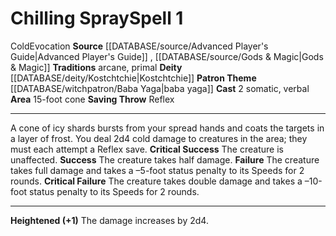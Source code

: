 ﻿---
id: '571'
name: Chilling Spray
source: '[[DATABASE/source/Gods & Magic|Gods & Magic]]'

---
# Chilling Spray<span class="item-type">Spell 1</span>

<span class="item-trait">Cold</span><span class="item-trait">Evocation</span>
**Source** [[DATABASE/source/Advanced Player's Guide|Advanced Player's Guide]] , [[DATABASE/source/Gods & Magic|Gods & Magic]] 
**Traditions** arcane, primal
**Deity** [[DATABASE/deity/Kostchtchie|Kostchtchie]]
**Patron Theme** [[DATABASE/witchpatron/Baba Yaga|baba yaga]]
**Cast** <span class="action-icon">2</span> somatic, verbal
**Area** 15-foot cone
**Saving Throw** Reflex

---
A cone of icy shards bursts from your spread hands and coats the targets in a layer of frost. You deal 2d4 cold damage to creatures in the area; they must each attempt a Reflex save.
**Critical Success** The creature is unaffected.
**Success** The creature takes half damage.
**Failure** The creature takes full damage and takes a –5-foot status penalty to its Speeds for 2 rounds.
**Critical Failure** The creature takes double damage and takes a –10-foot status penalty to its Speeds for 2 rounds.

---
**Heightened (+1)** The damage increases by 2d4.